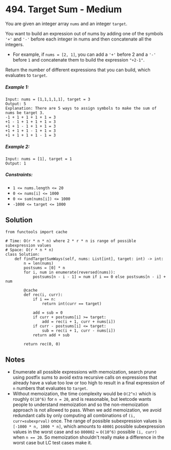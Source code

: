 # 494. Target Sum - Medium

You are given an integer array `nums` and an integer `target`.

You want to build an expression out of nums by adding one of the symbols `'+'` and `'-'` before each integer in nums and then concatenate all the integers.

- For example, if `nums = [2, 1]`, you can add a `'+'` before 2 and a `'-'` before `1` and concatenate them to build the expression `"+2-1"`.

Return the number of different expressions that you can build, which evaluates to `target`.

##### Example 1:

```
Input: nums = [1,1,1,1,1], target = 3
Output: 5
Explanation: There are 5 ways to assign symbols to make the sum of nums be target 3.
-1 + 1 + 1 + 1 + 1 = 3
+1 - 1 + 1 + 1 + 1 = 3
+1 + 1 - 1 + 1 + 1 = 3
+1 + 1 + 1 - 1 + 1 = 3
+1 + 1 + 1 + 1 - 1 = 3
```

##### Example 2:

```
Input: nums = [1], target = 1
Output: 1
```

##### Constraints:

- `1 <= nums.length <= 20`
- `0 <= nums[i] <= 1000`
- `0 <= sum(nums[i]) <= 1000`
- `-1000 <= target <= 1000`

## Solution

```
from functools import cache

# Time: O(r * n * n) where 2 * r * n is range of possible subexpression values
# Space: O(r * n * n)
class Solution:
    def findTargetSumWays(self, nums: List[int], target: int) -> int:
        n = len(nums)
        postsums = [0] * n
        for i, num in enumerate(reversed(nums)):
            postsums[n - i - 1] = num if i == 0 else postsums[n - i] + num

        @cache
        def rec(i, curr):
            if i == n:
                return int(curr == target)
            
            add = sub = 0
            if curr + postsums[i] >= target:
                add = rec(i + 1, curr + nums[i])
            if curr - postsums[i] <= target:
                sub = rec(i + 1, curr - nums[i])
            return add + sub
        
        return rec(0, 0)
```

## Notes
- Enumerate all possible expressions with memoization, search prune using postfix sums to avoid extra recursive calls on expressions that already have a value too low or too high to result in a final expression of `n` numbers that evaluates to `target`. 
- Without memoization, the time complexity would be `O(2^n)` which is roughly `O(10^6)` for `n = 20`, and is reasonable, but leetcode wants people to understand memoization and so the non-memoization approach is not allowed to pass. When we add memoization, we avoid redundant calls by only computing all combinations of `(i, curr=subexprval)` once. The range of possible subexpression values is `[-1000 * n, 1000 * n]`, which amounts to `40001` possible subexpression values in the worst case and so `800002` ~ `O(10^6)` possible `(i, curr)` when `n == 20`. So memoization shouldn't really make a difference in the worst case but LC test cases make it.